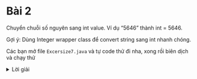 # Bài 2
Chuyển chuỗi số nguyên sang int value. Ví dụ “5646” thành int = 5646.  

Gợi ý: Dùng Integer wrapper class để convert string sang int nhanh chóng.


Các bạn mở file `Excersize7.java` và tự code thử đi nha, xong rồi biên dịch và chạy thử

<details>
    <summary>Lời giải</summary>
    ```

        public class Excersize7 {

            public static void main(String[] args) {
                String str = "123";
                int i1 = Integer.valueOf(str);
                System.out.println(i1);

            }

        }

    ```
</details>